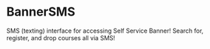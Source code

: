 BannerSMS
=========

SMS (texting) interface for accessing Self Service Banner! Search for, register, and drop courses all via SMS!
